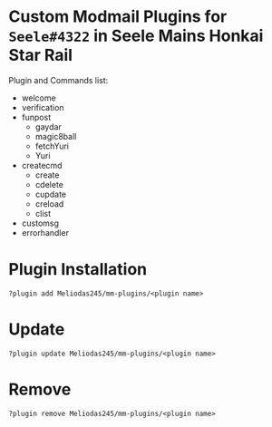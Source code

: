 # Custom Modmail Plugins for `Seele#4322` in Seele Mains Honkai Star Rail
Plugin and Commands list:
- welcome
- verification
- funpost
    - gaydar
    - magic8ball
    - fetchYuri
    - Yuri
- createcmd
    - create
    - cdelete
    - cupdate
    - creload
    - clist
- customsg
- errorhandler

# Plugin Installation
```
?plugin add Meliodas245/mm-plugins/<plugin name>
```
# Update
```
?plugin update Meliodas245/mm-plugins/<plugin name>
```
# Remove
```
?plugin remove Meliodas245/mm-plugins/<plugin name>
```
